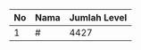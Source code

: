 | No | Nama            | Jumlah Level |
|----|-----------------|--------------|
| 1  | #    |    4427        |
